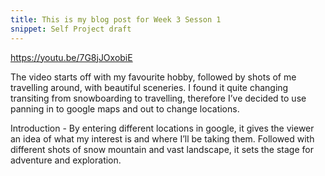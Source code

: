 ```yaml
---
title: This is my blog post for Week 3 Sesson 1
snippet: Self Project draft
---
```


https://youtu.be/7G8jJOxobiE

The video starts off with my favourite hobby, followed by shots of me travelling around, with beautiful sceneries. I found it quite changing transiting from snowboarding to travelling, therefore I’ve decided to use panning in to google maps and out to change locations. 

Introduction - By entering different locations in google, it gives the viewer an idea of what my interest is and where I’ll be taking them. Followed with different shots of snow mountain and vast landscape, it sets the stage for adventure and exploration.
